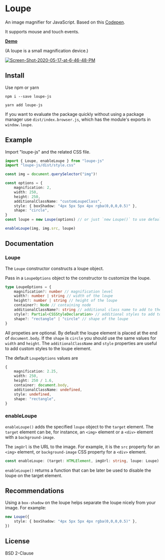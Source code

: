 # Loupe

An image magnifier for JavaScript. Based on this [Codepen](https://codepen.io/pixelacorn/pen/eNObea).

It supports mouse and touch events.

[__Demo__](https://nishanths.github.io/loupe-js/)

(A loupe is a small magnification device.)

<a href="https://nishanths.github.io/loupe-js">
	<img src="https://i.ibb.co/hRkZ1X2/Screen-Shot-2020-05-17-at-6-46-48-PM.png" alt="Screen-Shot-2020-05-17-at-6-46-48-PM" border="0">
</a>

## Install

Use npm or yarn

```
npm i --save loupe-js
```

```
yarn add loupe-js
```

If you want to evaluate the package quickly without using a package manager
use `dist/index.browser.js`, which has the module's exports in `window.loupe`.

## Example

Import "loupe-js" and the related CSS file.

```typescript
import { Loupe, enableLoupe } from "loupe-js"
import "loupe-js/dist/style.css"

const img = document.querySelector("img")!

const options = {
	magnification: 2,
	width: 250,
	height: 250,
	additionalClassName: "customLoupeClass",
	style: { boxShadow: "4px 5px 5px 4px rgba(0,0,0,0.5)" },
	shape: "circle",
}
const loupe = new Loupe(options) // or just `new Loupe()` to use default options

enableLoupe(img, img.src, loupe)
```

## Documentation

### Loupe

The `Loupe` constructor constructs a loupe object.

Pass in a `LoupeOptions` object to the constructor to customize the loupe.

```typescript
type LoupeOptions = {
	magnification?: number // magnification level
	width?: number | string // width of the loupe
	height?: number | string // height of the loupe
	container?: Node // containing node
	additionalClassName?: string // additional class name to add to the loupe element
	style?: Partial<CSSStyleDeclaration> // additional styles to add to the loupe element
	shape?: "rectangle" | "circle" // shape of the loupe
}
```

All propeties are optional. By default the loupe element is placed at the end of `document.body`.
If the `shape` is `circle` you should use the same values for `width` and `height`.
The `additionalClassName` and `style` properties are useful to add custom styles
to the loupe element.

The default `LoupeOptions` values are

```typescript
{
	magnification: 2.25,
	width: 250,
	height: 250 / 1.6,
	container: document.body,
	additionalClassName: undefined,
	style: undefined,
	shape: "rectangle",
}
```

### enableLoupe

`enableLoupe()` adds the specified `loupe` object to the `target` element. The `target`
element can be, for instance, an `<img>` element or a `<div>` element with a
`background-image`.

The `imgUrl` is the URL to the image. For example, it is the `src` property
for an `<img>` element, or `background-image` CSS property for a `<div>` element.

```typescript
const enableLoupe: (target: HTMLElement, imgUrl: string, loupe: Loupe) => () => void;
```

`enableLoupe()` returns a function that can be later be used to disable the loupe
on the target element.

## Recommendations

Using a `box-shadow` on the loupe helps separate the loupe nicely from your image.
For example:
```typescript
new Loupe({
	style: { boxShadow: "4px 5px 5px 4px rgba(0,0,0,0.5)" },
})
```

## License

BSD 2-Clause
